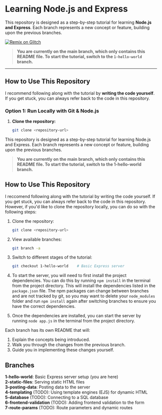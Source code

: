 # Learning Node.js and Express

This repository is designed as a step-by-step tutorial for learning **Node.js and Express**. Each branch represents a new concept or feature, building upon the previous branches.

[![Remix on Glitch](https://img.shields.io/badge/remix%20on-Glitch-purple?logo=glitch)](https://glitch.com/edit/#!/your-glitch-project-name)

> **You are currently on the main branch, which only contains this README file. To start the tutorial, switch to the `1-hello-world` branch.**

---

## How to Use This Repository

I recommend following along with the tutorial by **writing the code yourself**. If you get stuck, you can always refer back to the code in this repository.

### **Option 1: Run Locally with Git & Node.js**
1. **Clone the repository:**
   ```bash
   git clone <repository-url>


This repository is designed as a step-by-step tutorial for learning Node.js and Express. Each branch represents a new concept or feature, building upon the previous branches.

>**You are currently on the main branch, which only contains this README file. To start the tutorial, switch to the 1-hello-world branch.**

## How to Use This Repository

I reccomend following along with the tutorial by writing the code yourself. If you get stuck, you can always refer back to the code in this repository. However, if you'd like to clone the repository locally, you can do so with the following steps:

1. Clone the repository:
   ```bash
   git clone <repository-url>
   ```

2. View available branches:
   ```bash
   git branch -a
   ```

3. Switch to different stages of the tutorial:
   ```bash
   git checkout 1-hello-world    # Basic Express server
   ```

4. To start the server, you will need to first install the project dependencies. You can do this by running `npm install` in the terminal from the project directory. This will install the dependencies listed in the `package.json` file. The npm packages can change between branches and are not tracked by git, so you may want to delete your `node_modules` folder and run `npm install` again after switching branches to ensure you have the correct dependencies.

5. Once the dependencies are installed, you can start the server by running `node app.js` in the terminal from the project directory.

Each branch has its own README that will:
1. Explain the concepts being introduced.
2. Walk you through the changes from the previous branch.
3. Guide you in implementing these changes yourself.

## Branches

**1-hello-world**: Basic Express server setup (you are here)  
**2-static-files**: Serving static HTML files  
**3-posting-data**: Posting data to the server  
**4-templating** (TODO): Using template engines (EJS) for dynamic HTML  
**5-database** (TODO): Connecting to a SQL database  
**6-frontend-validation** (TODO): Adding frontend validation to the form  
**7-route-params** (TODO): Route parameters and dynamic routes
